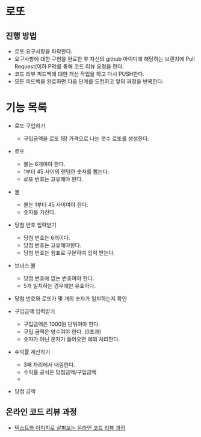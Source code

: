 # 로또

## 진행 방법

* 로또 요구사항을 파악한다.
* 요구사항에 대한 구현을 완료한 후 자신의 github 아이디에 해당하는 브랜치에 Pull Request(이하 PR)를 통해 코드 리뷰 요청을 한다.
* 코드 리뷰 피드백에 대한 개선 작업을 하고 다시 PUSH한다.
* 모든 피드백을 완료하면 다음 단계를 도전하고 앞의 과정을 반복한다.

# 기능 목록

- 로또 구입하기
    - 구입금액을 로또 1장 가격으로 나눈 갯수 로또를 생성한다.

- 로또
    - 볼는 6개여야 한다.
    - 1부터 45 사이의 랜덤한 숫자를 뽑는다.
    - 로또 번호는 고유해야 한다.

- 볼
    - 볼는 1부터 45 사이여야 한다.
    - 숫자를 가진다.

- 당첨 번호 입력받기
    - 당첨 번호는 6개이다.
    - 당첨 번호는 고유해야한다.
    - 당첨 번호는 쉼표로 구분하여 입력 받는다.

- 보너스 볼
    - 당첨 번호에 없는 번호여야 한다.
    - 5개 일치하는 경우에만 유효하다.

- 당첨 번호와 로또가 몇 개의 숫자가 일치하는지 확인

- 구입금액 입력받기
    - 구입금액은 1000원 단위여야 한다.
    - 구입 금액은 양수여야 한다. (0초과)
    - 숫자가 아닌 문자가 들어오면 예외 처리한다.

- 수익률 계산하기
    - 3째 자리에서 내림한다.
    - 수익률 공식은 당첨금액/구입금액
    - 

- 당첨 금액

## 온라인 코드 리뷰 과정

* [텍스트와 이미지로 살펴보는 온라인 코드 리뷰 과정](https://github.com/next-step/nextstep-docs/tree/master/codereview)
